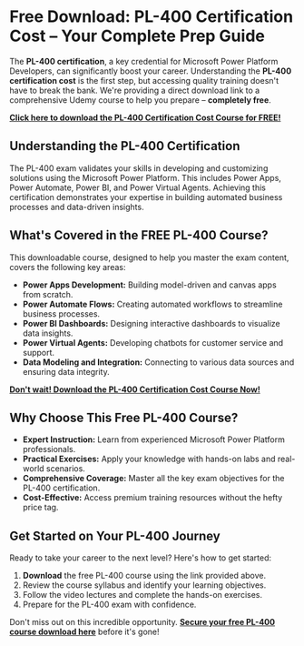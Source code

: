 # Free Download: PL-400 Certification Cost – Your Complete Prep Guide

The **PL-400 certification**, a key credential for Microsoft Power Platform Developers, can significantly boost your career. Understanding the **PL-400 certification cost** is the first step, but accessing quality training doesn't have to break the bank. We're providing a direct download link to a comprehensive Udemy course to help you prepare – **completely free**.

[**Click here to download the PL-400 Certification Cost Course for FREE!**](https://udemywork.com/pl-400-certification-cost)

## Understanding the PL-400 Certification

The PL-400 exam validates your skills in developing and customizing solutions using the Microsoft Power Platform. This includes Power Apps, Power Automate, Power BI, and Power Virtual Agents. Achieving this certification demonstrates your expertise in building automated business processes and data-driven insights.

## What's Covered in the FREE PL-400 Course?

This downloadable course, designed to help you master the exam content, covers the following key areas:

*   **Power Apps Development:** Building model-driven and canvas apps from scratch.
*   **Power Automate Flows:** Creating automated workflows to streamline business processes.
*   **Power BI Dashboards:** Designing interactive dashboards to visualize data insights.
*   **Power Virtual Agents:** Developing chatbots for customer service and support.
*   **Data Modeling and Integration:** Connecting to various data sources and ensuring data integrity.

[**Don't wait! Download the PL-400 Certification Cost Course Now!**](https://udemywork.com/pl-400-certification-cost)

## Why Choose This Free PL-400 Course?

*   **Expert Instruction:** Learn from experienced Microsoft Power Platform professionals.
*   **Practical Exercises:** Apply your knowledge with hands-on labs and real-world scenarios.
*   **Comprehensive Coverage:** Master all the key exam objectives for the PL-400 certification.
*   **Cost-Effective:** Access premium training resources without the hefty price tag.

## Get Started on Your PL-400 Journey

Ready to take your career to the next level? Here's how to get started:

1.  **Download** the free PL-400 course using the link provided above.
2.  Review the course syllabus and identify your learning objectives.
3.  Follow the video lectures and complete the hands-on exercises.
4.  Prepare for the PL-400 exam with confidence.

Don't miss out on this incredible opportunity. **[Secure your free PL-400 course download here](https://udemywork.com/pl-400-certification-cost)** before it's gone!
